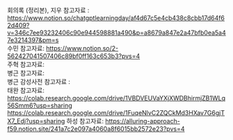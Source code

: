 회의록 (정리본), 지우 참고자료 :  https://www.notion.so/chatgptlearningday/af4d67c5e4cb438c8cbb17d64f62d409?v=346c7ee93232406c90e944598881a490&p=a8679a847e2a47bfb0ea5a47e3214397&pm=s  
수민 참고자료: https://www.notion.so/2-562427041507406c89bf0ff163c653b3?pvs=4       
주혁 참고자료:  
병근 참고자료:   
병근 감성사전 참고자료 :  
태완 참고자료:   https://colab.research.google.com/drive/1VBDVEUVaYXjXWDBhirmjZB1WLq56Smm6?usp=sharing
https://colab.research.google.com/drive/1FuqeNlvC2ZQCkMd3HXav7G6gjTX7_Edj?usp=sharing
하성 참고자료:   https://alluring-approach-f59.notion.site/241a7c2e097a4060a8f6015bb2572e23?pvs=4
